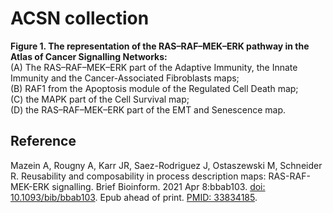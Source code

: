 # ACSN collection

**Figure 1. The representation of the RAS–RAF–MEK–ERK pathway in the Atlas of Cancer Signalling Networks:**  
(A) The RAS–RAF–MEK–ERK part of the Adaptive Immunity, the Innate Immunity and the Cancer-Associated Fibroblasts maps;  
(B) RAF1 from the Apoptosis module of the Regulated Cell Death map;  
(C) the MAPK part of the Cell Survival map;  
(D) the RAS–RAF–MEK–ERK part of the EMT and Senescence map.  

## Reference
Mazein A, Rougny A, Karr JR, Saez-Rodriguez J, Ostaszewski M, Schneider R. Reusability and composability in process description maps: RAS-RAF-MEK-ERK signalling. Brief Bioinform. 2021 Apr 8:bbab103. [doi: 10.1093/bib/bbab103](https://doi.org/10.1093/bib/bbab103). Epub ahead of print. [PMID: 33834185](https://pubmed.ncbi.nlm.nih.gov/33834185/).
